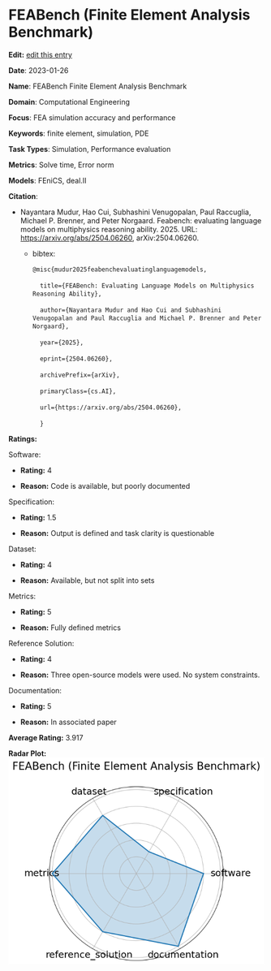 # FEABench (Finite Element Analysis Benchmark)


**Edit:** [edit this entry](https://github.com/mlcommons-science/benchmark/tree/main/source)


**Date**: 2023-01-26


**Name**: FEABench  Finite Element Analysis Benchmark 


**Domain**: Computational Engineering


**Focus**: FEA simulation accuracy and performance


**Keywords**: finite element, simulation, PDE


**Task Types**: Simulation, Performance evaluation


**Metrics**: Solve time, Error norm


**Models**: FEniCS, deal.II


**Citation**:


- Nayantara Mudur, Hao Cui, Subhashini Venugopalan, Paul Raccuglia, Michael P. Brenner, and Peter Norgaard. Feabench: evaluating language models on multiphysics reasoning ability. 2025. URL: https://arxiv.org/abs/2504.06260, arXiv:2504.06260.

  - bibtex:
      ```
      @misc{mudur2025feabenchevaluatinglanguagemodels,

        title={FEABench: Evaluating Language Models on Multiphysics Reasoning Ability}, 

        author={Nayantara Mudur and Hao Cui and Subhashini Venugopalan and Paul Raccuglia and Michael P. Brenner and Peter Norgaard},

        year={2025},

        eprint={2504.06260},

        archivePrefix={arXiv},

        primaryClass={cs.AI},

        url={https://arxiv.org/abs/2504.06260}, 

        }

      ```

**Ratings:**


Software:


  - **Rating:** 4


  - **Reason:** Code is available, but poorly documented 


Specification:


  - **Rating:** 1.5


  - **Reason:** Output is defined and task clarity is questionable 


Dataset:


  - **Rating:** 4


  - **Reason:** Available, but not split into sets 


Metrics:


  - **Rating:** 5


  - **Reason:** Fully defined metrics 


Reference Solution:


  - **Rating:** 4


  - **Reason:** Three open-source models were used. No system constraints. 


Documentation:


  - **Rating:** 5


  - **Reason:** In associated paper 


**Average Rating:** 3.917


**Radar Plot:**
 ![Feabench Finite Element Analysis Benchmark radar plot](../../tex/images/feabench_finite_element_analysis_benchmark_radar.png)